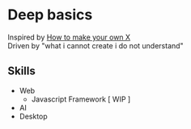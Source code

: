 # Deep basics

Inspired by <a href="https://github.com/danistefanovic/build-your-own-x"> How to make your own X </a>\
Driven by "what i cannot create i do not understand"


## Skills

 - Web 
    - Javascript Framework [ WIP ]
 - AI
 - Desktop
